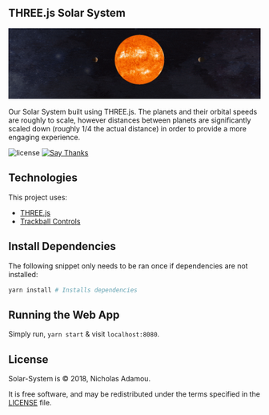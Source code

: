 ## THREE.js Solar System

![preview](previews/preview.gif)

Our Solar System built using THREE.js. The planets and their orbital speeds are roughly to scale, however distances between planets are significantly scaled down (roughly 1/4 the actual distance) in order to provide a more engaging experience.

![license](https://img.shields.io/apm/l/vim-mode.svg)
[![Say Thanks](https://img.shields.io/badge/say-thanks-ff69b4.svg)](https://saythanks.io/to/NicholasAdamou)

## Technologies

This project uses:

- [THREE.js](https://threejs.org)
- [Trackball Controls](https://github.com/gtsop/threejs-trackball-controls)

## Install Dependencies

The following snippet only needs to be ran once if dependencies are not installed:

```bash
yarn install # Installs dependencies
```

## Running the Web App

Simply run, `yarn start` & visit `localhost:8080`.

## License

Solar-System is © 2018, Nicholas Adamou.

It is free software, and may be redistributed under the terms specified in the [LICENSE] file.

[license]: LICENSE
